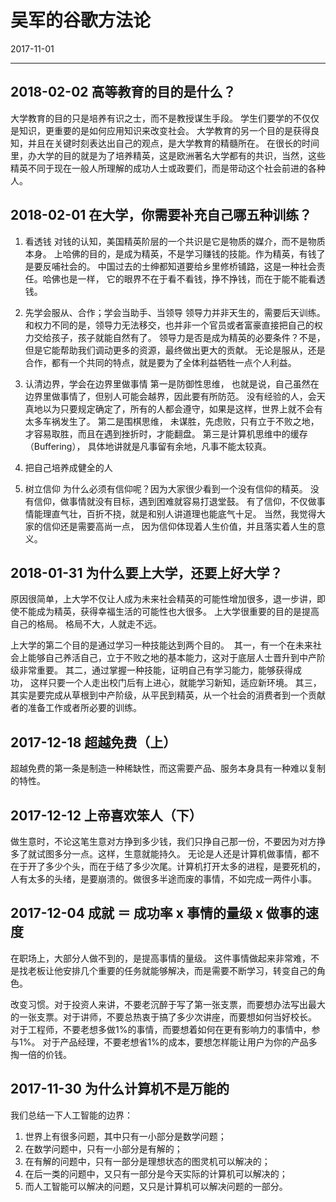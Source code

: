 # 吴军的谷歌方法论
2017-11-01

--------------------------------------------------------------------------------


## 2018-02-02 高等教育的目的是什么？
大学教育的目的只是培养有识之士，而不是教授谋生手段。
学生们要学的不仅仅是知识，更重要的是如何应用知识来改变社会。
大学教育的另一个目的是获得良知，并且在关键时刻表达出自己的观点，是大学教育的精髓所在。
在很长的时间里，办大学的目的就是为了培养精英，这是欧洲著名大学都有的共识，当然，这些精英不同于现在一般人所理解的成功人士或政要们，而是带动这个社会前进的各种人。


## 2018-02-01 在大学，你需要补充自己哪五种训练？
1. 看透钱
对钱的认知，美国精英阶层的一个共识是它是物质的媒介，而不是物质本身。
上哈佛的目的，是成为精英，不是学习赚钱的技能。作为精英，有钱了是要反哺社会的。 中国过去的士绅都知道要给乡里修桥铺路，这是一种社会责任。哈佛也是一样， 它的眼界不在于看不看钱，挣不挣钱，而在于能不能看透钱。

2. 先学会服从、合作；学会当助手、当领导
领导力并非天生的，需要后天训练。和权力不同的是，领导力无法移交，也并非一个官员或者富豪直接把自己的权力交给孩子，孩子就能自然有了。
领导力是否是成为精英的必要条件？不是，但是它能帮助我们调动更多的资源，最终做出更大的贡献。
无论是服从，还是合作，都有一个共同的特点，就是要为了全体利益牺牲一点个人利益。

3. 认清边界，学会在边界里做事情
第一是防御性思维， 也就是说，自己虽然在边界里做事情了，但别人可能会越界，因此要有所防范。
没有经验的人，会天真地以为只要规定确定了，所有的人都会遵守，如果是这样，世界上就不会有太多车祸发生了。
第二是围棋思维， 未谋胜，先虑败，只有立于不败之地，才容易取胜，而且在遇到挫折时，才能翻盘。
第三是计算机思维中的缓存（Buffering）， 具体地讲就是凡事留有余地，凡事不能太较真。

4. 把自己培养成健全的人
5. 树立信仰
为什么必须有信仰呢？因为大家很少看到一个没有信仰的精英。 没有信仰，做事情就没有目标，遇到困难就容易打退堂鼓。 有了信仰，不仅做事情能理直气壮，百折不挠，就是和别人讲道理也能底气十足。
当然，我觉得大家的信仰还是需要高尚一点， 因为信仰体现着人生价值，并且落实着人生的意义。


## 2018-01-31 为什么要上大学，还要上好大学？
原因很简单，上大学不仅让人成为未来社会精英的可能性增加很多，退一步讲，即使不能成为精英，获得幸福生活的可能性也大很多。
上大学很重要的目的是提高自己的格局。 格局不大，人就走不远。

上大学的第二个目的是通过学习一种技能达到两个目的。 
其一，有一个在未来社会上能够自己养活自己，立于不败之地的基本能力，这对于底层人士晋升到中产阶级非常重要。
其二，通过掌握一种技能，证明自己有学习能力，能够获得成功， 这样只要一个人走出校门后有上进心，就能学习新知，适应新环境。
其三，其实是要完成从草根到中产阶级，从平民到精英，从一个社会的消费者到一个贡献者的准备工作或者所必要的训练。


## 2017-12-18 超越免费（上）
超越免费的第一条是制造一种稀缺性，而这需要产品、服务本身具有一种难以复制的特性。


## 2017-12-12 上帝喜欢笨人（下）
做生意时，不论这笔生意对方挣到多少钱，我们只挣自己那一份，不要因为对方挣多了就试图多分一点。这样，生意就能持久。
无论是人还是计算机做事情，都不在于开了多少个头，而在于结了多少次尾。计算机打开太多的进程，是要死机的，人有太多的头绪，是要崩溃的。做很多半途而废的事情，不如完成一两件小事。


## 2017-12-04 成就 ＝ 成功率 x 事情的量级 x 做事的速度
在职场上，大部分人做不到的，是提高事情的量级。
这件事情做起来非常难，不是找老板让他安排几个重要的任务就能够解决，而是需要不断学习，转变自己的角色。

改变习惯。对于投资人来讲，不要老沉醉于写了第一张支票，而要想办法写出最大的一张支票。对于讲师，不要总热衷于搞了多少次讲座，而要想如何当好校长。
对于工程师，不要老想多做1%的事情，而要想着如何在更有影响力的事情中，参与1%。
对于产品经理，不要老想省1%的成本，要想怎样能让用户为你的产品多掏一倍的价钱。


## 2017-11-30 为什么计算机不是万能的
我们总结一下人工智能的边界：

  1. 世界上有很多问题，其中只有一小部分是数学问题；
  2. 在数学问题中，只有一小部分是有解的；
  3. 在有解的问题中，只有一部分是理想状态的图灵机可以解决的；
  4. 在后一类的问题中，又只有一部分是今天实际的计算机可以解决的；
  5. 而人工智能可以解决的问题，又只是计算机可以解决问题的一部分。
